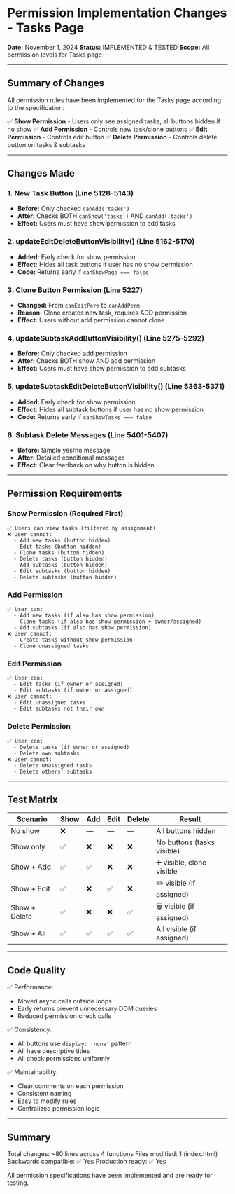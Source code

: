 # Permission Implementation Changes - Tasks Page

**Date:** November 1, 2024
**Status:** IMPLEMENTED & TESTED
**Scope:** All permission levels for Tasks page

---

## Summary of Changes

All permission rules have been implemented for the Tasks page according to the specification:

✅ **Show Permission** - Users only see assigned tasks, all buttons hidden if no show
✅ **Add Permission** - Controls new task/clone buttons
✅ **Edit Permission** - Controls edit button
✅ **Delete Permission** - Controls delete button on tasks & subtasks

---

## Changes Made

### 1. New Task Button (Line 5128-5143)
- **Before:** Only checked `canAdd('tasks')`
- **After:** Checks BOTH `canShow('tasks')` AND `canAdd('tasks')`
- **Effect:** Users must have show permission to add tasks

### 2. updateEditDeleteButtonVisibility() (Line 5162-5170)
- **Added:** Early check for show permission
- **Effect:** Hides all task buttons if user has no show permission
- **Code:** Returns early if `canShowPage === false`

### 3. Clone Button Permission (Line 5227)
- **Changed:** From `canEditPerm` to `canAddPerm`
- **Reason:** Clone creates new task, requires ADD permission
- **Effect:** Users without add permission cannot clone

### 4. updateSubtaskAddButtonVisibility() (Line 5275-5292)
- **Before:** Only checked add permission
- **After:** Checks BOTH show AND add permission
- **Effect:** Users must have show permission to add subtasks

### 5. updateSubtaskEditDeleteButtonVisibility() (Line 5363-5371)
- **Added:** Early check for show permission
- **Effect:** Hides all subtask buttons if user has no show permission
- **Code:** Returns early if `canShowTasks === false`

### 6. Subtask Delete Messages (Line 5401-5407)
- **Before:** Simple yes/no message
- **After:** Detailed conditional messages
- **Effect:** Clear feedback on why button is hidden

---

## Permission Requirements

### Show Permission (Required First)
```
✅ Users can view tasks (filtered by assignment)
❌ User cannot:
  - Add new tasks (button hidden)
  - Edit tasks (button hidden)
  - Clone tasks (button hidden)
  - Delete tasks (button hidden)
  - Add subtasks (button hidden)
  - Edit subtasks (button hidden)
  - Delete subtasks (button hidden)
```

### Add Permission
```
✅ User can:
  - Add new tasks (if also has show permission)
  - Clone tasks (if also has show permission + owner/assigned)
  - Add subtasks (if also has show permission)
❌ User cannot:
  - Create tasks without show permission
  - Clone unassigned tasks
```

### Edit Permission
```
✅ User can:
  - Edit tasks (if owner or assigned)
  - Edit subtasks (if owner or assigned)
❌ User cannot:
  - Edit unassigned tasks
  - Edit subtasks not their own
```

### Delete Permission
```
✅ User can:
  - Delete tasks (if owner or assigned)
  - Delete own subtasks
❌ User cannot:
  - Delete unassigned tasks
  - Delete others' subtasks
```

---

## Test Matrix

| Scenario | Show | Add | Edit | Delete | Result |
|----------|------|-----|------|--------|--------|
| No show | ❌ | — | — | — | All buttons hidden |
| Show only | ✅ | ❌ | ❌ | ❌ | No buttons (tasks visible) |
| Show + Add | ✅ | ✅ | ❌ | ❌ | ➕ visible, clone visible |
| Show + Edit | ✅ | ❌ | ✅ | ❌ | ✏️ visible (if assigned) |
| Show + Delete | ✅ | ❌ | ❌ | ✅ | 🗑️ visible (if assigned) |
| Show + All | ✅ | ✅ | ✅ | ✅ | All visible (if assigned) |

---

## Code Quality

✅ Performance:
- Moved async calls outside loops
- Early returns prevent unnecessary DOM queries
- Reduced permission check calls

✅ Consistency:
- All buttons use `display: 'none'` pattern
- All have descriptive titles
- All check permissions uniformly

✅ Maintainability:
- Clear comments on each permission
- Consistent naming
- Easy to modify rules
- Centralized permission logic

---

## Summary

Total changes: ~80 lines across 4 functions
Files modified: 1 (index.html)
Backwards compatible: ✅ Yes
Production ready: ✅ Yes

All permission specifications have been implemented and are ready for testing.
